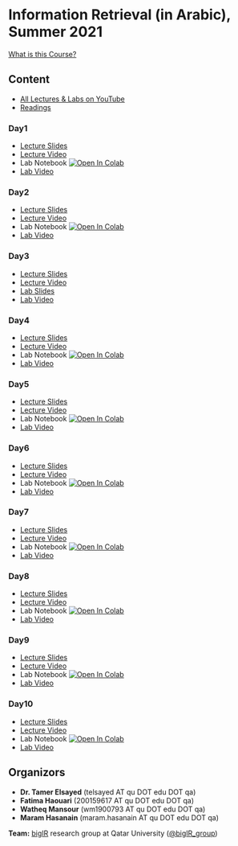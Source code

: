 # Information Retrieval (in Arabic), Summer 2021

[What is this Course?](https://docs.google.com/document/d/1iiZ8ajxq2XNddehP-t259czPljccMTNxIMpQSnHmIZM/edit?usp=sharing)

## Content
* [All Lectures & Labs on YouTube](https://www.youtube.com/playlist?list=PLRdABJkXXytBZEnoaSbhJhdLE2K8Nshca)
* [Readings](https://docs.google.com/document/d/1MpEu_lroKWjTMwSMMMZT54uFrlIKCwW8Xqy8oUS91Jw/edit)
### Day1
* [Lecture Slides](https://github.com/telsayed/IR-in-Arabic/blob/master/Summer2021/lectures/day1/1-IRinArabic2021-Intro%20to%20IR%20%26%20Boolean%20Retrieval.pdf)
* [Lecture Video](https://youtu.be/LNK51UbY5BA)
* Lab Notebook [![Open In Colab](https://colab.research.google.com/assets/colab-badge.svg)](https://colab.research.google.com/drive/1c0zI5_c5E7sT9fWk0wZGR5cTrSGZgxml?usp=sharing)
* [Lab Video](https://youtu.be/Dh9XOBFEv7o)
### Day2
* [Lecture Slides](https://github.com/telsayed/IR-in-Arabic/blob/master/Summer2021/lectures/day2/2-IRinArabic2021-Indexing%20%26%20Preprocessing.pdf)
* [Lecture Video](https://youtu.be/-r_0c1G2vcg)
* Lab Notebook [![Open In Colab](https://colab.research.google.com/assets/colab-badge.svg)](https://colab.research.google.com/drive/1GxgbyG5_klcpqgK1zSAa11wtsOlBNogw?usp=sharing)
* [Lab Video](https://youtu.be/X18xFwK8kz8)
### Day3
* [Lecture Slides](https://github.com/telsayed/IR-in-Arabic/blob/master/Summer2021/lectures/day3/3-IRinArabic2021-Evaluation.pdf)
* [Lecture Video](https://youtu.be/6vcivCRt1xI)
* [Lab Slides](https://github.com/telsayed/IR-in-Arabic/blob/master/Summer2021/labs/day3/Lab3-IRinArabic2021-Evaluation.pdf)
* [Lab Video](https://www.youtube.com/watch?v=AXLelhN30oA&list=PLRdABJkXXytBZEnoaSbhJhdLE2K8Nshca&index=7)
### Day4
* [Lecture Slides](https://github.com/telsayed/IR-in-Arabic/blob/master/Summer2021/lectures/day4/4-IRinArabic2021-Ranked%20Retrieval%20I.pdf)
* [Lecture Video](https://youtu.be/EMHg-my_lxs)
* Lab Notebook [![Open In Colab](https://colab.research.google.com/assets/colab-badge.svg)](https://colab.research.google.com/drive/1F7w8KPf2yMu-h6QqcdcYSHGmpkSztgwW?usp=sharing)
* [Lab Video](https://www.youtube.com/watch?v=K6ZDNt8dVLA&list=PLRdABJkXXytBZEnoaSbhJhdLE2K8Nshca&index=5)
### Day5
* [Lecture Slides](https://github.com/telsayed/IR-in-Arabic/blob/master/Summer2021/lectures/day5/5-IRinArabic2021-Ranked%20Retrieval%20II.pdf)
* [Lecture Video](https://youtu.be/ShgSsjLTp3g)
* Lab Notebook [![Open In Colab](https://colab.research.google.com/assets/colab-badge.svg)](https://colab.research.google.com/drive/1VDnV-gv-5d2UL8yVMOyDtVvhqCF6iS__?usp=sharing)
* [Lab Video](https://www.youtube.com/watch?v=VfWP5_-fZgA&list=PLRdABJkXXytBZEnoaSbhJhdLE2K8Nshca&index=3)
### Day6
* [Lecture Slides](https://github.com/telsayed/IR-in-Arabic/blob/master/Summer2021/lectures/day6/6-IRinArabic2021-Query%20Expansion.pdf)
* [Lecture Video](https://www.youtube.com/watch?v=hRfMjrpXTBY&list=PLRdABJkXXytBZEnoaSbhJhdLE2K8Nshca&index=2)
* Lab Notebook [![Open In Colab](https://colab.research.google.com/assets/colab-badge.svg)](https://colab.research.google.com/drive/1jE8tKJOzj51DE5EyOz2GlyTV7lgsiT0f?usp=sharing)
* [Lab Video](https://www.youtube.com/watch?v=uI9u1V43Vvo&list=PLRdABJkXXytBZEnoaSbhJhdLE2K8Nshca&index=1)
### Day7
* [Lecture Slides](https://github.com/telsayed/IR-in-Arabic/blob/master/Summer2021/lectures/day7/7-IRinArabic2021-Term%20Representation.pdf)
* [Lecture Video](https://www.youtube.com/watch?v=2_VI2DA-t_w&list=PLRdABJkXXytBZEnoaSbhJhdLE2K8Nshca&index=13)
* Lab Notebook [![Open In Colab](https://colab.research.google.com/assets/colab-badge.svg)](https://colab.research.google.com/drive/1kj_Pkz1SnGPB6OIzLMRp0ZrfmRXjMc98?usp=sharing)
* [Lab Video](https://www.youtube.com/watch?v=mg-EYRYWWKQ&list=PLRdABJkXXytBZEnoaSbhJhdLE2K8Nshca&index=14)
### Day8
* [Lecture Slides](https://github.com/telsayed/IR-in-Arabic/blob/master/Summer2021/lectures/day8/8-IRinArabic2021-Introduction%20to%20the%20Transformer%20%26%20BERT.pdf)
* [Lecture Video](https://www.youtube.com/watch?v=CrIN0HcSMyA&list=PLRdABJkXXytBZEnoaSbhJhdLE2K8Nshca&index=15)
* Lab Notebook [![Open In Colab](https://colab.research.google.com/assets/colab-badge.svg)](https://colab.research.google.com/drive/1TqUG_UtYHfMfiw6pW_W_Gs5erJvlaQ_X?usp=sharing)
* [Lab Video](https://www.youtube.com/watch?v=X81nk9lMcfo&list=PLRdABJkXXytBZEnoaSbhJhdLE2K8Nshca&index=16)
### Day9
* [Lecture Slides](https://github.com/telsayed/IR-in-Arabic/blob/master/Summer2021/lectures/day9/9-IRinArabic2021-BERT%20for%20Ranking.pdf)
* [Lecture Video](https://youtu.be/SeJYxmuzNbI)
* Lab Notebook [![Open In Colab](https://colab.research.google.com/assets/colab-badge.svg)](https://colab.research.google.com/drive/1_pSxQPKRyXWWh0lZ5rxjRPz1WYXrNcHm?usp=sharing)
* [Lab Video](https://youtu.be/6s5rsi_5R1M)
### Day10
* [Lecture Slides](https://github.com/telsayed/IR-in-Arabic/blob/master/Summer2021/lectures/day10/10-IRinArabic2021-IR%20Research%20%26%20Resources.pdf)
* [Lecture Video](https://youtu.be/AKN6K4AFIZ4)
* Lab Notebook [![Open In Colab](https://colab.research.google.com/assets/colab-badge.svg)](https://colab.research.google.com/drive/1_pSxQPKRyXWWh0lZ5rxjRPz1WYXrNcHm?usp=sharing)
* [Lab Video](https://youtu.be/BmyOswZTvlM)

## Organizors
- **Dr. Tamer Elsayed** (telsayed AT qu DOT edu DOT qa)
- **Fatima Haouari** (200159617 AT qu DOT edu DOT qa)
- **Watheq Mansour** (wm1900793 AT qu DOT edu DOT qa)
- **Maram Hasanain** (maram.hasanain AT qu DOT edu DOT qa)

**Team:** [bigIR](https://sites.google.com/view/bigir) research group at Qatar University ([@bigIR_group](https://twitter.com/bigIR_group))
